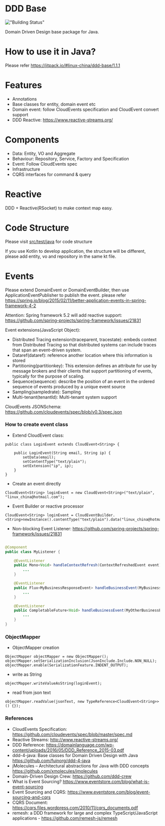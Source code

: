DDD Base
========
!["Building Status"](https://img.shields.io/github/workflow/status/linux-china/ddd-base/Java%20CI%20with%20Maven)

Domain Driven Design base package for Java.

# How to use it in Java?

Please refer https://jitpack.io/#linux-china/ddd-base/1.1.1

# Features

* Annotations
* Base classes for entity, domain event etc
* Domain event: follow CloudEvents specification and CloudEvent convert support
* DDD Reactive: https://www.reactive-streams.org/

# Components

* Data: Entity, VO and Aggregate
* Behaviour: Repository, Service, Factory and Specification
* Event: Follow CloudEvents spec
* Infrastructure
* CQRS interfaces for command & query

# Reactive

DDD + Reactive(RSocket) to make context map easy.

# Code Structure

Please visit [src/test/java](https://github.com/linux-china/ddd-base/tree/master/src/test/java/org/mvnsearch/demo/domain) for code structure

If you use Kotlin to develop application, the structure will be different, please add entity, vo and repository in the same kt file.

# Events

Please extend DomainEvent or DomainEventBuilder, then use ApplicationEventPublisher to publish the event. please
refer https://spring.io/blog/2015/02/11/better-application-events-in-spring-framework-4-2

Attention: Spring framework 5.2 will add reactive support:  https://github.com/spring-projects/spring-framework/issues/21831

Event extensions(JavaScript Object):

* Distributed Tracing extension(traceparent, tracestate):  embeds context from Distributed Tracing so that distributed systems can include traces that span an event-driven system.
* Dataref(dataref): reference another location where this information is stored
* Partitioning(partitionkey): This extension defines an attribute for use by message brokers and their clients that support partitioning of events, typically for the purpose of
  scaling.
* Sequence(sequence): describe the position of an event in the ordered sequence of events produced by a unique event source
* Sampling(sampledrate): Sampling
* Multi-tenant(tenantId): Multi-tenant system support

CloudEvents JSONSchema: https://github.com/cloudevents/spec/blob/v0.3/spec.json

### How to create event class

* Extend CloudEvent class:

```
public class LoginEvent extends CloudEvent<String> {

    public LoginEvent(String email, String ip) {
        setData(email);
        setContentType("text/plain");
        setExtension("ip", ip);
    }
}
```

* Create an event directly

```
CloudEvent<String> loginEvent = new CloudEvent<String>("text/plain", "linux_china@hotmail.com");
```

* Event Builder or reactive processor

```
CloudEvent<String> loginEvent = CloudEventBuilder.<String>newInstance().contentType("text/plain").data("linux_china@hotmail.com").build();
```

* Non-blocking Event Listener: https://github.com/spring-projects/spring-framework/issues/21831

```java

@Component
public class MyListener {

    @EventListener
    public Mono<Void> handleContextRefresh(ContextRefreshedEvent event) {
        ...
    }

    @EventListener
    public Flux<MyBusinessResponseEvent> handleBusinessEvent(MyBusinessEvent event) {
        ...
    }

    @EventListener
    public CompletableFuture<Void> handleBusinessEvent(MyOtherBusinessEvent event) {
        ...
    }
}
```

### ObjectMapper

* ObjectMapper creation

```
ObjectMapper objectMapper = new ObjectMapper();
objectMapper.setSerializationInclusion(JsonInclude.Include.NON_NULL);
objectMapper.enable(SerializationFeature.INDENT_OUTPUT);
```

* write as String

```
objectMapper.writeValueAsString(loginEvent);
```

* read from json text

```
objectMapper.readValue(jsonText, new TypeReference<CloudEvent<String>>() {});
```

### References

* CloudEvents Specification: https://github.com/cloudevents/spec/blob/master/spec.md
* Reactive Streams: http://www.reactive-streams.org/
* DDD Reference: https://domainlanguage.com/wp-content/uploads/2016/05/DDD_Reference_2015-03.pdf
* ddd-4-java: Base classes for Domain Driven Design with Java  https://github.com/fuinorg/ddd-4-java
* jMolecules – Architectural abstractions for Java with DDD concepts https://github.com/xmolecules/jmolecules
* Domain-Driven Design Crew: https://github.com/ddd-crew
* What is Event Sourcing? https://www.eventstore.com/blog/what-is-event-sourcing
* Event Sourcing and CQRS: https://www.eventstore.com/blog/event-sourcing-and-cqrs
* CQRS Document: https://cqrs.files.wordpress.com/2010/11/cqrs_documents.pdf
* remesh: a DDD framework for large and complex TypeScript/JavaScript applications - https://github.com/remesh-js/remesh